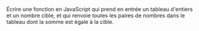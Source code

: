 Écrire une fonction en JavaScript qui prend en entrée un tableau d'entiers et un nombre cible, et qui renvoie toutes les paires de nombres dans le tableau dont la somme est égale à la cible.